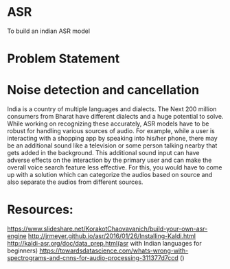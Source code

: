 # ASR
To build an indian ASR model 

# Problem Statement

# Noise detection and cancellation 

India is a country of multiple languages and dialects. The Next 200 million consumers from Bharat have different dialects and a huge potential to solve. While working on recognizing these accurately, ASR models have to be robust for handling various sources of audio. 
For example, while a user is interacting with a shopping app by speaking into his/her phone, there may be an additional sound like a television or some person talking nearby that gets added in the background. This additional sound input can have adverse effects on the interaction by the primary user and can make the overall voice search feature less effective. 
For this, you would have to come up with a solution which can categorize the audios based on source and also separate the audios from different sources.

# Resources:

https://www.slideshare.net/KorakotChaovavanich/build-your-own-asr-engine
http://jrmeyer.github.io/asr/2016/01/26/Installing-Kaldi.html
http://kaldi-asr.org/doc/data_prep.html(asr with Indian languages for beginners)
https://towardsdatascience.com/whats-wrong-with-spectrograms-and-cnns-for-audio-processing-311377d7ccd ()
